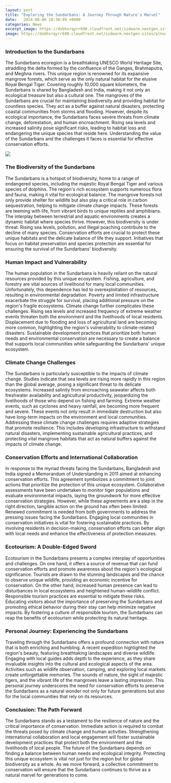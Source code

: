 ```yaml
---
layout: post
title: "Exploring the Sundarbans: A Journey Through Nature`s Marvel"
date:   2024-08-06 10:38:49 +0000
categories: News
excerpt_image: https://dxbhsrqyrr690.cloudfront.net/sidearm.nextgen.sites/plnusealions.com/images/responsive_2023/default_image.png
image: https://dxbhsrqyrr690.cloudfront.net/sidearm.nextgen.sites/plnusealions.com/images/responsive_2023/default_image.png
---
```


### Introduction to the Sundarbans
The Sundarbans ecoregion is a breathtaking UNESCO World Heritage Site, straddling the delta formed by the confluence of the Ganges, Brahmaputra, and Meghna rivers. This unique region is renowned for its expansive mangrove forests, which serve as the only natural habitat for the elusive Royal Bengal Tiger. Covering roughly 10,000 square kilometers, the Sundarbans is shared by Bangladesh and India, making it not only an ecological treasure but also a cultural one.
The mangroves of the Sundarbans are crucial for maintaining biodiversity and providing habitat for countless species. They act as a buffer against natural disasters, protecting coastal communities from storms and flooding. However, despite its ecological importance, the Sundarbans faces severe threats from climate change, deforestation, and human encroachment. Rising sea levels and increased salinity pose significant risks, leading to habitat loss and endangering the unique species that reside here. Understanding the value of the Sundarbans and the challenges it faces is essential for effective conservation efforts.

![](https://dxbhsrqyrr690.cloudfront.net/sidearm.nextgen.sites/plnusealions.com/images/responsive_2023/default_image.png)
### The Biodiversity of the Sundarbans
The Sundarbans is a hotspot of biodiversity, home to a range of endangered species, including the majestic Royal Bengal Tiger and various species of dolphins. The region's rich ecosystem supports numerous flora and fauna, making it vital for ecological balance. The mangrove forests not only provide shelter for wildlife but also play a critical role in carbon sequestration, helping to mitigate climate change impacts.
These forests are teeming with life, from vibrant birds to unique reptiles and amphibians. The interplay between terrestrial and aquatic environments creates a dynamic habitat where species thrive. However, this biodiversity is under threat. Rising sea levels, pollution, and illegal poaching contribute to the decline of many species. Conservation efforts are crucial to protect these unique habitats and the delicate balance of life they support. Initiatives that focus on habitat preservation and species protection are essential for ensuring the survival of the Sundarbans' biodiversity.
### Human Impact and Vulnerability
The human population in the Sundarbans is heavily reliant on the natural resources provided by this unique ecosystem. Fishing, agriculture, and forestry are vital sources of livelihood for many local communities. Unfortunately, this dependence has led to overexploitation of resources, resulting in environmental degradation. Poverty and limited infrastructure exacerbate the struggle for survival, placing additional pressure on the region's fragile ecosystems.
Climate change further complicates these challenges. Rising sea levels and increased frequency of extreme weather events threaten both the environment and the livelihoods of local residents. Displacement due to flooding and loss of agricultural land are becoming more common, highlighting the region's vulnerability to climate-related disasters. Sustainable development practices that prioritize both human needs and environmental conservation are necessary to create a balance that supports local communities while safeguarding the Sundarbans' unique ecosystem.
### Climate Change Challenges
The Sundarbans is particularly susceptible to the impacts of climate change. Studies indicate that sea levels are rising more rapidly in this region than the global average, posing a significant threat to its delicate ecosystems. Increased salinity from encroaching seawater affects both freshwater availability and agricultural productivity, jeopardizing the livelihoods of those who depend on fishing and farming.
Extreme weather events, such as cyclones and heavy rainfall, are becoming more frequent and severe. These events not only result in immediate destruction but also have long-term impacts on the environment and local communities. Addressing these climate change challenges requires adaptive strategies that promote resilience. This includes developing infrastructure to withstand natural disasters, implementing sustainable agricultural practices, and protecting vital mangrove habitats that act as natural buffers against the impacts of climate change.
### Conservation Efforts and International Collaboration
In response to the myriad threats facing the Sundarbans, Bangladesh and India signed a Memorandum of Understanding in 2011 aimed at enhancing conservation efforts. This agreement symbolizes a commitment to joint actions that prioritize the protection of this unique ecosystem. Collaborative assessments have been undertaken to monitor tiger populations and evaluate environmental impacts, laying the groundwork for more effective conservation strategies.
However, while these agreements are a step in the right direction, tangible action on the ground has often been limited. Renewed commitment is needed from both governments to address the pressing issues facing the Sundarbans. Engaging local communities in conservation initiatives is vital for fostering sustainable practices. By involving residents in decision-making, conservation efforts can better align with local needs and enhance the effectiveness of protection measures.
### Ecotourism: A Double-Edged Sword
Ecotourism in the Sundarbans presents a complex interplay of opportunities and challenges. On one hand, it offers a source of revenue that can fund conservation efforts and promote awareness about the region's ecological significance. Tourists are drawn to the stunning landscapes and the chance to observe unique wildlife, providing an economic incentive for conservation.
On the other hand, increased human presence can lead to disturbances in local ecosystems and heightened human-wildlife conflict. Responsible tourism practices are essential to mitigate these risks. Educating visitors about the importance of preserving the Sundarbans and promoting ethical behavior during their stay can help minimize negative impacts. By fostering a culture of responsible tourism, the Sundarbans can reap the benefits of ecotourism while protecting its natural heritage.
### Personal Journey: Experiencing the Sundarbans
Traveling through the Sundarbans offers a profound connection with nature that is both enriching and humbling. A recent expedition highlighted the region's beauty, featuring breathtaking landscapes and diverse wildlife. Engaging with local guides adds depth to the experience, as they share invaluable insights into the cultural and ecological aspects of the area.
Activities such as wildlife observation, camping, and exploring local markets create unforgettable memories. The sounds of nature, the sight of majestic tigers, and the vibrant life of the mangroves leave a lasting impression. This personal journey underscores the need for conservation efforts to preserve the Sundarbans as a natural wonder not only for future generations but also for the local communities that rely on its resources.
### Conclusion: The Path Forward
The Sundarbans stands as a testament to the resilience of nature and the critical importance of conservation. Immediate action is required to combat the threats posed by climate change and human activities. Strengthening international collaboration and local engagement will foster sustainable development practices that protect both the environment and the livelihoods of local people.
The future of the Sundarbans depends on finding a balance between human needs and ecological integrity. Protecting this unique ecosystem is vital not just for the region but for global biodiversity as a whole. As we move forward, a collective commitment to conservation will ensure that the Sundarbans continues to thrive as a natural marvel for generations to come.